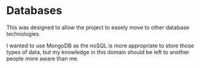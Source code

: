 # Databases

This was designed to allow the project to easely move to other database technologies.

I wanted to use MongoDB as the noSQL is more appropriate to store those types of data,
but my knowledge in this domain should be left to another people more aware than me.
